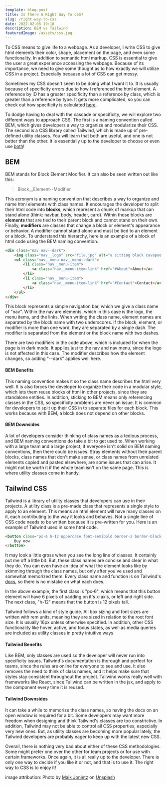 ```yaml
---
template: blog-post
title: Is There A Right Way To CSS?
slug: /right-way-to-css
date: 2022-02-06 19:18
description: BEM vs Tailwind
featuredImage: /assets/css.jpg
---
```

To CSS means to give life to a webpage. As a developer, I write CSS to give html elements their color, shape, placement on the page, and even some functionality. In addition to semantic html markup, CSS is essential to give the user a great experience accessing the webpage. Because of its importance, we need to give some thought as to how exactly we will utilize CSS in a project. Especially because a lot of CSS can get messy. 

Sometimes my CSS doesn't seem to be doing what I want it to. It is usually because of specificity errors due to how I referenced the html element. A reference by ID has a greater specificity than a reference by class, which is greater than a reference by type. It gets more complicated, so you can check out how specificity is calculated [here](https://developer.mozilla.org/en-US/docs/Web/CSS/Specificity). 

To dodge having to deal with the cascade or specificity, we will explore two different ways to approach CSS. The first is a naming convention called BEM, which gives developers a way to organize and modularize their CSS. The second is a CSS library called Tailwind, which is made up of pre-defined utility classes. You will learn that both are useful, and one is not better than the other. It is essentially up to the developer to choose or even use [both](https://aem.news/bem-tailwind/)!

## BEM

BEM stands for Block Element Modifier. It can also be seen written out like this:

> Block__Element--Modifier

This acronym is a naming convention that describes a way to organize and name html elements with class names. It encourages the developer to split their html code into **blocks**, which represent a chunk of markup that can stand alone (think: navbar, body, header, card). Within those blocks are **elements** that are tied to their parent block and cannot stand on their own. Finally, **modifiers** are classes that change a block or element's appearance or behavior. A modifier cannot stand alone and must be tied to an element or a block. To understand this hierarchy, here is an example of a block of html code using the BEM naming convention.

```html
<div class="nav nav--dark">
    <img class="nav__logo" src="file.jpg" alt="a sitting black cavapoo with its tongue out">
    <ul class="nav__menu nav__menu--dark">
        <li class="nav__menu-item">
            <a class="nav__menu-item-link" href="#About">About</a>
        </li>
        <li class="nav__menu-item">
            <a class="nav__menu-item-link" href="#Contact">Contact</a>
        </li>
    </ul>
</div>
```

This block represents a simple navigation bar, which we give a class name of "nav". Within the nav are elements, which in this case is the logo, the menu items, and the links. When writing the class name, element names are separated by the block name with two underscores. If the block, element, or modifier is more than one word, they are separated by a single dash. The modifier is separated from the element or the block name with two dashes. 

There are two modifiers in the code above, which is included for when the page is in dark mode. It applies just to the nav and nav menu, since the logo is not affected in this case. The modifier describes how the element changes, so adding "--dark" applies well here. 

#### BEM Benefits
This naming convention makes it so the class name describes the html very well. It is also forces the developer to organize their code in a modular style, which lets them reuse blocks of html in other projects, since they are standalone entities. In addition, sticking to BEM means only referencing classes in the CSS, so specificity problems are never an issue. It is common for developers to split up their CSS in to separate files for each block. This works because with BEM, a block does not depend on other blocks. 

#### BEM Downsides
A lot of developers consider thinking of class names as a tedious process, and BEM naming conventions do take a bit to get used to. When working with a large team and a large project, if everyone isn't solid on BEM naming conventions, then there could be issues. Stray elements without their parent blocks, class names that don't make sense, or class names from unrelated elements copied and pasted elsewhere, are some issues that can arise. It might not be worth it if the whole team isn't on the same page. This is where utility classes come in handy.

## Tailwind CSS
Tailwind is a library of utility classes that developers can use in their projects. A utility class is a pre-made class that represents a single style to apply to an element. This means an html element will have many classes on it, each contributing to the way it looks and behaves. Not a single line of CSS code needs to be written because it is pre-written for you. Here is an example of Tailwind used in some html code.

```html
<button class="px-6 h-12 uppercase font-semibold border-2 border-black bg-blue-300 text-black" type="submit">
    Buy now
</button>
```

It may look a little gross when you see the long line of classes. It certainly put me off a little bit. But, these class names are concise and clear in what they do. You can even have an idea of what the element looks like by skimming through the class names, but only after you've used and somewhat memorized them. Every class name and function is on Tailwind's [docs](https://tailwindcss.com/docs/), so there is no mistake on what each does. 

In the above example, the first class is "px-6", which means that this button element will have 6 pixels of padding on it's x-axis, or left and right side. The next class, "h-12" means that the button is 12 pixels tall. 

Tailwind follows a kind of style guide. All box sizing and font sizes are written with rem units, meaning they are sized in relation to the root font size. It is usually 16px unless otherwise specified. In addition, other CSS functionality like hover, active, and focus states, as well as media queries are included as utility classes in pretty intuitive ways. 

#### Tailwind Benefits
Like BEM, only classes are used so the developer will never run into specificity issues. Tailwind's documentation is thorough and perfect for teams, since the rules are online for everyone to see and use. It also removes the need to think of class names, and it helps make sure that styles stay consistent throughout the project. Tailwind works really well with frameworks like React, since Tailwind can be written in the jsx, and apply to the component every time it is reused. 

#### Tailwind Downsides
It can take a while to memorize the class names, so having the docs on an open window is required for a bit. Some developers may want more freedom when designing and think Tailwind's classes are too constrictive. In addition, Tailwind may not be able to control all CSS properties, especially very new ones. But, as utility classes are becoming more popular lately, the Tailwind developers are probably eager to keep up with the latest new CSS. 

Overall, there is nothing very bad about either of these CSS methodologies. Some might prefer one over the other for team projects or for use with certain frameworks. Once again, it is all really up to the developer. There is only one way to decide if you like it or not, and that is to use it. The right way to CSS is to enjoy it!

image attribution: Photo by [Maik Jonietz](https://unsplash.com/@der_maik_?utm_source=unsplash&utm_medium=referral&utm_content=creditCopyText) on [Unsplash](https://unsplash.com/s/photos/css-codeutm_source=unsplash&utm_medium=referral&utm_content=creditCopyText) 
  